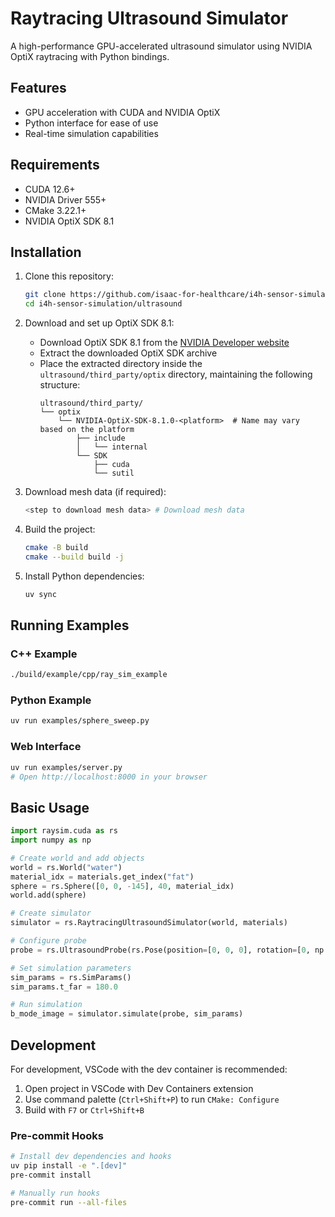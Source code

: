 # Raytracing Ultrasound Simulator

A high-performance GPU-accelerated ultrasound simulator using NVIDIA OptiX raytracing with Python bindings.

## Features

- GPU acceleration with CUDA and NVIDIA OptiX
- Python interface for ease of use
- Real-time simulation capabilities

## Requirements

- CUDA 12.6+
- NVIDIA Driver 555+
- CMake 3.22.1+
- NVIDIA OptiX SDK 8.1

## Installation

1. Clone this repository:
   ```bash
   git clone https://github.com/isaac-for-healthcare/i4h-sensor-simulation.git
   cd i4h-sensor-simulation/ultrasound
   ```

2. Download and set up OptiX SDK 8.1:
   - Download OptiX SDK 8.1 from the [NVIDIA Developer website](https://developer.nvidia.com/optix/downloads)
   - Extract the downloaded OptiX SDK archive
   - Place the extracted directory inside the `ultrasound/third_party/optix` directory, maintaining the following structure:
     ```
     ultrasound/third_party/
     └── optix
         └── NVIDIA-OptiX-SDK-8.1.0-<platform>  # Name may vary based on the platform
             ├── include
             │   └── internal
             └── SDK
                 ├── cuda
                 └── sutil
     ```

3. Download mesh data (if required):
   ```bash
   <step to download mesh data> # Download mesh data
   ```

4. Build the project:
   ```bash
   cmake -B build
   cmake --build build -j
   ```

5. Install Python dependencies:
   ```bash
   uv sync
   ```

## Running Examples

### C++ Example
```bash
./build/example/cpp/ray_sim_example
```

### Python Example
```bash
uv run examples/sphere_sweep.py
```

### Web Interface
```bash
uv run examples/server.py
# Open http://localhost:8000 in your browser
```

## Basic Usage

```python
import raysim.cuda as rs
import numpy as np

# Create world and add objects
world = rs.World("water")
material_idx = materials.get_index("fat")
sphere = rs.Sphere([0, 0, -145], 40, material_idx)
world.add(sphere)

# Create simulator
simulator = rs.RaytracingUltrasoundSimulator(world, materials)

# Configure probe
probe = rs.UltrasoundProbe(rs.Pose(position=[0, 0, 0], rotation=[0, np.pi, 0]))

# Set simulation parameters
sim_params = rs.SimParams()
sim_params.t_far = 180.0

# Run simulation
b_mode_image = simulator.simulate(probe, sim_params)
```

## Development

For development, VSCode with the dev container is recommended:
1. Open project in VSCode with Dev Containers extension
2. Use command palette (`Ctrl+Shift+P`) to run `CMake: Configure`
3. Build with `F7` or `Ctrl+Shift+B`

### Pre-commit Hooks

```bash
# Install dev dependencies and hooks
uv pip install -e ".[dev]"
pre-commit install

# Manually run hooks
pre-commit run --all-files
```
